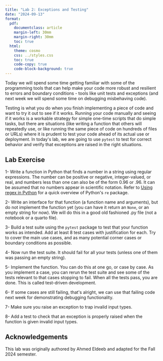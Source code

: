 ```yaml
---
title: "Lab 2: Exceptions and Testing"
date: "2024-09-13"
format:
  pdf:
    documentclass: article
    margin-left: 30mm
    margin-right: 30mm
    toc: true
  html:
    theme: cosmo
    css: ../styles.css
    toc: true
    code-copy: true
    code-block-background: true
---
```


Today we will spend some time getting familiar with some of the programming tools that can help make your code more robust and resilient to errors and boundary conditions - tools like unit tests and exceptions (and next week we will spend some time on debugging misbehaving code).

Testing is what you do when you finish implementing a piece of code and want to try it out to see if it works. Running your code manually and seeing if it works is a workable strategy for simple one-time scripts that do simple tasks, but there are situations (like writing a function that others will repeatedly use, or like running the same piece of code on hundreds of files or URLs) where it is prudent to test your code ahead of its actual use or deployment. In today's lab, we are going to use `pytest` to test for correct behavior and verify that exceptions are raised in the right situations.

## Lab Exercise

1- Write a function in Python that finds a number in a string using regular expressions. The number can be positive or negative, integer-valued, or real, and numbers less than one can also be of the form 0.96 or .96. It can be assumed that no numbers appear in scientific notation. Refer to [Using regex in Python](http://berkeley-scf.github.io/tutorial-string-processing/regex#6-using-regex-in-python) for a quick overview of Python's `re` package.

2- Write an interface for that function (a function name and arguments), but do not implement the function yet (you can have it return an `None`, or an empty string for now). We will do this in a good old fashioned .py file (not a notebook or a quarto file).

3- Build a test suite using the `pytest` package to test that your function works as intended. Add at least 8 test cases with justification for each. Try to cover the main use cases, and as many potential corner cases or boundary conditions as possible.

4- Now run the test suite. It should fail for all your tests (unless one of them was passing an empty string).

5- Implement the function. You can do this at one go, or case by case. As you implement a case, you can rerun the test suite and see some of the tests relevant to that cases stopping to fail. When all the tests pass, you are done. This is called test-driven development.

6- If some cases are still failing, that's alright, we can use that failing code next week for demonstrating debugging functionality.

7- Make sure you raise an exception to trap invalid input types.

8- Add a test to check that an exception is properly raised when the function is given invalid input types.

## Acknowledgements

This lab was originally authored by Ahmed Eldeeb and adapted for the Fall 2024 semester.
